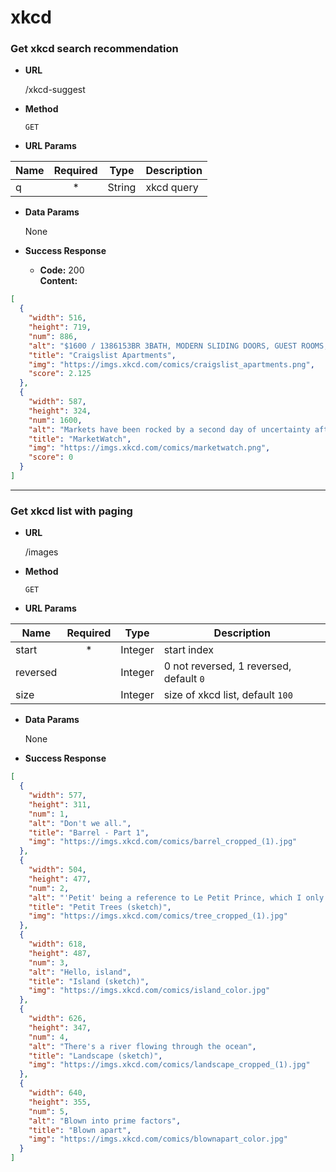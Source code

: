 # xkcd

### Get xkcd search recommendation

* **URL**

  /xkcd-suggest
  
* **Method**
 
  `GET`

* **URL Params**

| Name | Required | Type | Description |
| ---  | :---:    | ---  | ---         |
|  q   |  *       |String| xkcd query  |

* **Data Params**

  None

* **Success Response**

  * **Code:** 200 <br />
    **Content:** 
```json
[
  {
    "width": 516,
    "height": 719,
    "num": 886,
    "alt": "$1600 / 1386153BR 3BATH, MODERN SLIDING DOORS, GUEST ROOMS, GARBAGE DISPOSAL. FREE MANDATORY PARKING (ENFORCED). CONVENIENT TO ALDERAAN.",
    "title": "Craigslist Apartments",
    "img": "https://imgs.xkcd.com/comics/craigslist_apartments.png",
    "score": 2.125
  },
  {
    "width": 587,
    "height": 324,
    "num": 1600,
    "alt": "Markets have been rocked by a second day of uncertainty after someone set up a giant Ouija board on the NYSE wall controlled collectively by the movement of the stock tickers.",
    "title": "MarketWatch",
    "img": "https://imgs.xkcd.com/comics/marketwatch.png",
    "score": 0
  }
]
```
----

### Get xkcd list with paging

* **URL**

  /images
  
* **Method**
 
  `GET`

* **URL Params**

| Name | Required | Type  | Description |
| ---  | :---:    | ---   | ---         |
| start|  *       |Integer| start index |
|reversed|        |Integer| 0 not reversed, 1 reversed, default `0` |
| size |          |Integer| size of xkcd list, default `100` |

* **Data Params**

  None

* **Success Response**

```json
[
  {
    "width": 577,
    "height": 311,
    "num": 1,
    "alt": "Don't we all.",
    "title": "Barrel - Part 1",
    "img": "https://imgs.xkcd.com/comics/barrel_cropped_(1).jpg"
  },
  {
    "width": 504,
    "height": 477,
    "num": 2,
    "alt": "'Petit' being a reference to Le Petit Prince, which I only thought about halfway through the sketch",
    "title": "Petit Trees (sketch)",
    "img": "https://imgs.xkcd.com/comics/tree_cropped_(1).jpg"
  },
  {
    "width": 618,
    "height": 487,
    "num": 3,
    "alt": "Hello, island",
    "title": "Island (sketch)",
    "img": "https://imgs.xkcd.com/comics/island_color.jpg"
  },
  {
    "width": 626,
    "height": 347,
    "num": 4,
    "alt": "There's a river flowing through the ocean",
    "title": "Landscape (sketch)",
    "img": "https://imgs.xkcd.com/comics/landscape_cropped_(1).jpg"
  },
  {
    "width": 640,
    "height": 355,
    "num": 5,
    "alt": "Blown into prime factors",
    "title": "Blown apart",
    "img": "https://imgs.xkcd.com/comics/blownapart_color.jpg"
  }
]
```
